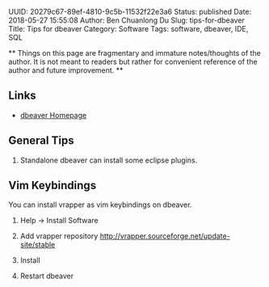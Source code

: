 UUID: 20279c67-89ef-4810-9c5b-11532f22e3a6
Status: published
Date: 2018-05-27 15:55:08
Author: Ben Chuanlong Du
Slug: tips-for-dbeaver
Title: Tips for dbeaver
Category: Software
Tags: software, dbeaver, IDE, SQL

**
Things on this page are
fragmentary and immature notes/thoughts of the author.
It is not meant to readers
but rather for convenient reference of the author and future improvement.
**

## Links

- [dbeaver Homepage](https://dbeaver.jkiss.org/)

## General Tips

1. Standalone dbeaver can install some eclipse plugins.

## Vim Keybindings

You can install vrapper as vim keybindings on dbeaver.

1. Help -> Install Software

2. Add vrapper repository http://vrapper.sourceforge.net/update-site/stable

3. Install

4. Restart dbeaver